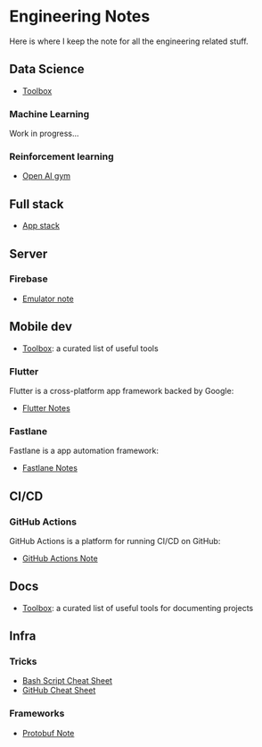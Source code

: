 # Engineering Notes

Here is where I keep the note for all the engineering related stuff.

## Data Science

- [Toolbox](./ds/toolbox)

### Machine Learning

Work in progress...

### Reinforcement learning

- [Open AI gym](./rl/gym)

## Full stack

- [App stack](./fs/app)

## Server

### Firebase

- [Emulator note](./server/firebase/emulator)

## Mobile dev

- [Toolbox](./mobile/toolbox): a curated list of useful tools

### Flutter

Flutter is a cross-platform app framework backed by Google:

- [Flutter Notes](./mobile/flutter)

### Fastlane

Fastlane is a app automation framework:

- [Fastlane Notes](./automation/fastlane)

## CI/CD

### GitHub Actions

GitHub Actions is a platform for running CI/CD on GitHub:

- [GitHub Actions Note](./ci/actions)

## Docs

- [Toolbox](./docs/toolbox): a curated list of useful tools for documenting projects

## Infra

### Tricks

- [Bash Script Cheat Sheet](./infra/bash)
- [GitHub Cheat Sheet](./infra/github)

### Frameworks

- [Protobuf Note](./infra/protobuf)

<Disqus/>
